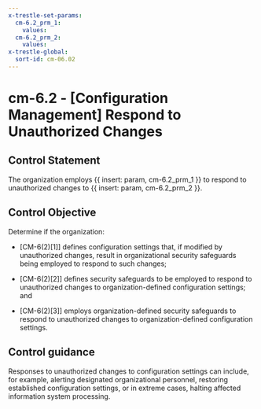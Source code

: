```yaml
---
x-trestle-set-params:
  cm-6.2_prm_1:
    values:
  cm-6.2_prm_2:
    values:
x-trestle-global:
  sort-id: cm-06.02
---
```


# cm-6.2 - \[Configuration Management\] Respond to Unauthorized Changes

## Control Statement

The organization employs {{ insert: param, cm-6.2_prm_1 }} to respond to unauthorized changes to {{ insert: param, cm-6.2_prm_2 }}.

## Control Objective

Determine if the organization:

- \[CM-6(2)[1]\] defines configuration settings that, if modified by unauthorized changes, result in organizational security safeguards being employed to respond to such changes;

- \[CM-6(2)[2]\] defines security safeguards to be employed to respond to unauthorized changes to organization-defined configuration settings; and

- \[CM-6(2)[3]\] employs organization-defined security safeguards to respond to unauthorized changes to organization-defined configuration settings.

## Control guidance

Responses to unauthorized changes to configuration settings can include, for example, alerting designated organizational personnel, restoring established configuration settings, or in extreme cases, halting affected information system processing.
